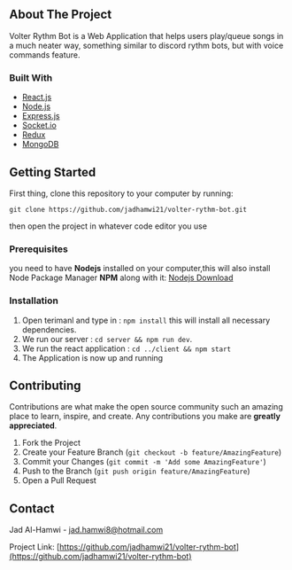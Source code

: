## About The Project

Volter Rythm Bot is a Web Application that helps users play/queue songs in a much neater way, something similar to discord rythm bots, but with voice commands feature.

### Built With

* [React.js](https://reactjs.org/)
* [Node.js](https://nodejs.org/en/)
* [Express.js](https://expressjs.com/)
* [Socket.io](https://socket.io/)
* [Redux](https://redux.js.org/)
* [MongoDB](https://www.mongodb.com/)



<!-- GETTING STARTED -->
## Getting Started

First thing, clone this repository to your computer by running:
	

    git clone https://github.com/jadhamwi21/volter-rythm-bot.git
 then open the project in whatever code editor you use

### Prerequisites

you need to have **Nodejs** installed on your computer,this will also install Node Package Manager **NPM** along with it:
  [Nodejs Download](https://nodejs.org/en/download/)
 

### Installation

1.  Open terimanl and type in : ```npm install``` this will install all necessary dependencies.
2. We run our server : ```cd server && npm run dev```.
3. We run the react application : ```cd ../client && npm start```
4. The Application is now up and running

## Contributing

Contributions are what make the open source community such an amazing place to learn, inspire, and create. Any contributions you make are **greatly appreciated**.

1. Fork the Project
2. Create your Feature Branch (`git checkout -b feature/AmazingFeature`)
3. Commit your Changes (`git commit -m 'Add some AmazingFeature'`)
4. Push to the Branch (`git push origin feature/AmazingFeature`)
5. Open a Pull Request


## Contact

Jad Al-Hamwi - [jad.hamwi8@hotmail.com](jad.hamwi8@hotmail.com)

Project Link: [https://github.com/jadhamwi21/volter-rythm-bot](https://github.com/jadhamwi21/volter-rythm-bot)
